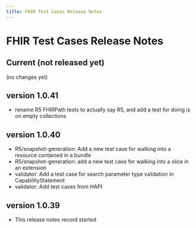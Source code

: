 ```yaml
---
title: FHIR Test Cases Release Notes
---
```


# FHIR Test Cases Release Notes

## Current (not released yet)

(no changes yet)

## version 1.0.41


* rename R5 FHIRPath tests to actually say R5, and add a test for doing is on empty collections

## version 1.0.40

* R5/snapshot-generation: Add a new test case for walking into a resource contained in a bundle 
* R5/snapshot-generation: add a new test case for walking into a slice in an extension
* validator: Add a test case for search parameter type validation in CapabilityStatement
* validator: Add test cases from HAPI 

## version 1.0.39

* This release notes record started